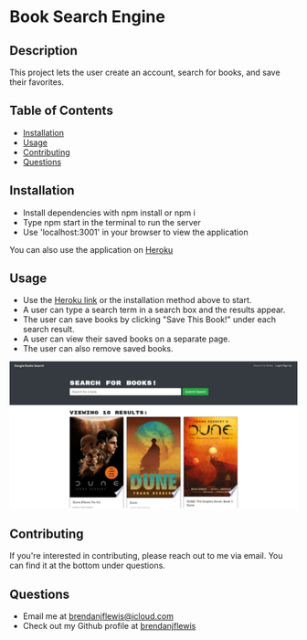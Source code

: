 # Book Search Engine

## Description
This project lets the user create an account, search for books, and save their favorites.

## Table of Contents
* [Installation](#installation)
* [Usage](#usage)
* [Contributing](#contributing)
* [Questions](#questions)

<a name="installation"></a>
## Installation

* Install dependencies with npm install or npm i
* Type npm start in the terminal to run the server
* Use 'localhost:3001' in your browser to view the application

You can also use the application on [Heroku](https://book-search-engine-bl.herokuapp.com/)


<a name="usage"></a>
## Usage

* Use the [Heroku link](https://book-search-engine-bl.herokuapp.com/) or the installation method above to start.
* A user can type a search term  in a search box and the results appear.
* The user can save books by clicking "Save This Book!" under each search result.
* A user can view their saved books on a separate page.
* The user can also remove saved books.

![alt text](client/src/assets/book-capture.jpg)

<a name="contribute"></a>
## Contributing
If you're interested in contributing, please reach out to me via email. You can find it at the bottom under questions.

<a name="questions"></a>
## Questions
* Email me at <a href= "mailto: brendanjflewis@icloud.com">brendanjflewis@icloud.com</a>
* Check out my Github profile at <a href= "https://www.github.com/brendanjflewis">brendanjflewis</a>